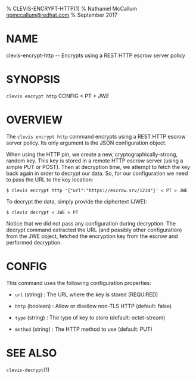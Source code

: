 % CLEVIS-ENCRYPT-HTTP(1)
% Nathaniel McCallum <npmccallum@redhat.com>
% September 2017

# NAME

clevis-encrypt-http -- Encrypts using a REST HTTP escrow server policy

# SYNOPSIS

`clevis encrypt http` CONFIG < PT > JWE

# OVERVIEW

The `clevis encrypt http` command encrypts using a REST HTTP escrow server
policy. Its only argument is the JSON configuration object.

When using the HTTP pin, we create a new, cryptographically-strong, random key.
This key is stored in a remote HTTP escrow server (using a simple PUT or POST).
Then at decryption time, we attempt to fetch the key back again in order to
decrypt our data. So, for our configuration we need to pass the URL to the key
location:

    $ clevis encrypt http '{"url":"https://escrow.srv/1234"}' < PT > JWE

To decrypt the data, simply provide the ciphertext (JWE):

    $ clevis decrypt < JWE > PT

Notice that we did not pass any configuration during decryption. The decrypt
command extracted the URL (and possibly other configuration) from the JWE
object, fetched the encryption key from the escrow and performed decryption.

# CONFIG

This command uses the following configuration properties:

* `url`  (string) :
  The URL where the key is stored (REQUIRED)

* `http` (boolean) :
  Allow or disallow non-TLS HTTP (default: false)

* `type` (string) :
  The type of key to store (default: octet-stream)

* `method` (string) :
  The HTTP method to use (default: PUT)

# SEE ALSO

`clevis-decrypt`(1)
